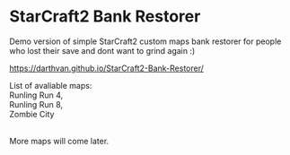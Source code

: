 # StarCraft2 Bank Restorer
Demo version of simple StarCraft2 custom maps bank restorer for people who lost their save and dont want to grind again :)

https://darthvan.github.io/StarCraft2-Bank-Restorer/

List of avaliable maps:<br/>
Runling Run 4,<br/>
Runling Run 8,<br/>
Zombie City<br/><br/>

More maps will come later.
